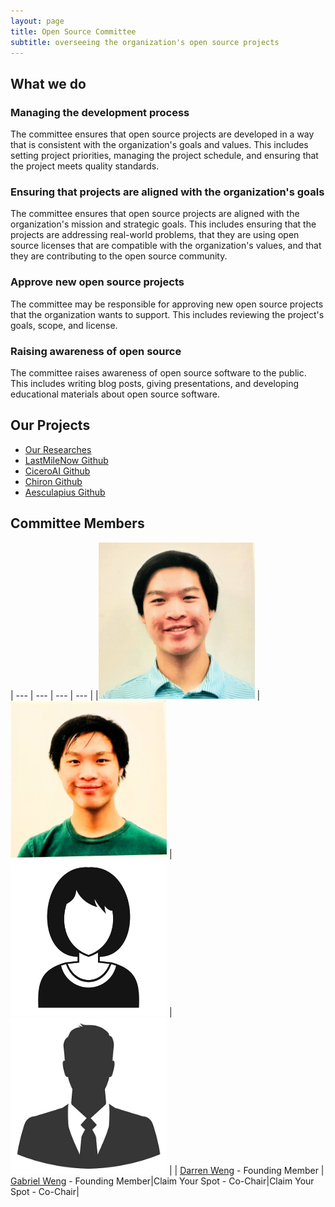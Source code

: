 ```yaml
---
layout: page
title: Open Source Committee
subtitle: overseeing the organization's open source projects
---
```

## What we do
### Managing the development process
The committee ensures that open source projects are developed in a way that is consistent with the organization's goals and values. This includes setting project priorities, managing the project schedule, and ensuring that the project meets quality standards.

### Ensuring that projects are aligned with the organization's goals
The committee ensures that open source projects are aligned with the organization's mission and strategic goals. This includes ensuring that the projects are addressing real-world problems, that they are using open source licenses that are compatible with the organization's values, and that they are contributing to the open source community.

### Approve new open source projects
The committee may be responsible for approving new open source projects that the organization wants to support. This includes reviewing the project's goals, scope, and license.

### Raising awareness of open source
The committee raises awareness of open source software to the public. This includes writing blog posts, giving presentations, and developing educational materials about open source software.

## Our Projects
- [Our Researches](researches)
- [LastMileNow Github](https://github.com/LastMileNow)
- [CiceroAI Github](https://github.com/gabeweng/cicero)
- [Chiron Github](https://github.com/darrentweng/chiron)
- [Aesculapius Github](https://github.com/gabeweng/aesculapius-backend)


## Committee Members

| --- | --- | --- | --- |
|<img src="https://raw.githubusercontent.com/LastMileNow/lastmilenow.github.io/main/assets/img/darren_weng.jpg" alt="Darren Weng" width=250 /> | <img src="https://raw.githubusercontent.com/LastMileNow/lastmilenow.github.io/main/assets/img/gabeweng.jpg" alt="Gabe Weng" width=250 /> | <img src="https://raw.githubusercontent.com/LastMileNow/lastmilenow.github.io/main/assets/img/female_headshot.jpg" alt="Jade" width=250 /> | <img src="https://raw.githubusercontent.com/LastMileNow/lastmilenow.github.io/main/assets/img/male_headshot.jpg" alt="Leslie" width=250 /> |
| [Darren Weng](https://www.darrenweng.com) - Founding Member | [Gabriel Weng](https://www.gabrielweng.com) -  Founding Member|Claim Your Spot - Co-Chair|Claim Your Spot - Co-Chair|
